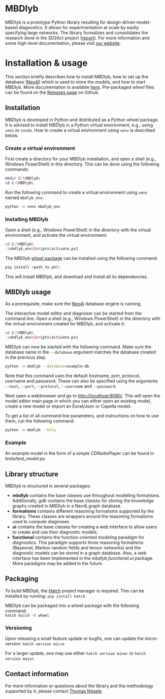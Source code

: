 <!--
  Copyright (c) 2023 - 2025 TNO-ESI
  All rights reserved.
-->

# MBDlyb
MBDlyb is a prototype Python library resulting for design-driven model-based diagnostics.
It allows for experimentation at scale by easily specifying large networks.
The library formalizes and consolidates the research done in the SD2Act project ([report](https://repository.tno.nl/SingleDoc?docId=68341)).
For more information and some high-level documentation, please visit [our website](https://esi.nl/research/output/tools/mbdlyb).

# Installation & usage
This section briefly describes how to install MBDlyb, how to set up the database ([Neo4j](https://neo4j.com/)) which is used to store the models, and how to start MBDlyb.
More documentation is available [here](https://mbdlyb.esi.nl/userguide/).
Pre-packaged _wheel_ files can be found on the [Releases page](https://github.com/TNO/MBDlyb/releases) on Github.

## Installation
MBDlyb is developed in Python and distributed as a Python wheel package. It is advised to install MBDlyb in a Python virtual environment, e.g., using `venv` or `conda`. How to create a virtual environment using `venv` is described below.

### Create a virtual environment
First create a directory for your MBDlyb installation, and open a shell (e.g., Windows PowerShell) in this directory. This can be done using the following commands:

```bash
mkdir C:\MBDlyb\
cd C:\MBDlyb\
```

Run the following command to create a virtual environment using `venv` named `mbdlyb_env`:

```bash
python -m venv mbdlyb_env
```

### Installing MBDlyb
Open a shell (e.g., Windows PowerShell) in the directory with the virtual environment, and activate the virtual environment:

```bash
cd C:\MBDlyb\
.\mbdlyb_env\Scripts\Activate.ps1
```

The MBDlyb [wheel package](https://github.com/TNO/MBDlyb/releases) can be installed using the following command:

```bash
pip install <path_to_whl>
```

This will install MBDlyb, and download and install all its dependencies.

## MBDlyb usage
As a prerequisite, make sure the [Neo4j](https://neo4j.com/) database engine is running.

The interactive model editor and diagnoser can be started from the command line.
Open a shell (e.g., Windows PowerShell) in the directory with the virtual environment created for MBDlyb, and activate it:

```bash
cd C:\MBDlyb\
.\mbdlyb_env\Scripts\Activate.ps1
```

MBDlyb can now be started with the following command. Make sure the database name in the `--database` argument matches the database created in the previous step.

```bash
python -m mbdlyb --database=example-db
```

Note that this command uses the default hostname, port, protocol, username and password. These can also be specified using the arguments `--host`, `--port`, `--protocol`, `--username` and `--password`.

Next open a webbrowser and go to <http://localhost:8080/>. This will open the model editor main page in which you can either open an existing model, create a new model or import an Excel/Json or Capella model.

To get a list of all command line parameters, and instructions on how to use them, run the following command:

```bash
python -m mbdlyb --help
```

### Example
An example model in the form of a simple CDRadioPlayer can be found in _tests/test_model.py_.

## Library structure
MBDlyb is structured in several packages:
* **mbdlyb** contains the base classes use throughout modelling formalisms. Additionally, _gdb_ contains the base classes for storing the knowledge graphs created in MBDlyb in a Neo4j graph database.
* **formalisms** contains different reasoning formalisms supported by the library. These classes are wrappers around the reasoning formalisms used to compute diagnoses.
* **ui** contains the base classes for creating a web interface to allow users to create and use their diagnostic models.
* **functional** contains the function-oriented modeling paradigm for diagnostics. This paradigm supports three reasoning formalisms (Bayesnet, Markov random fields and tensor networks) and the diagnostic models can be stored in a graph database. Also, a web interface has been implemented in the _mbdlyb.functional.ui_ package. More paradigms may be added in the future.

## Packaging
To build MBDlyb, the [Hatch](https://hatch.pypa.io/) project manager is required.
This can be installed by running:
`pip install hatch`

MBDlyb can be packaged into a wheel package with the following command:  
`hatch build -t wheel`

### Versioning
Upon releasing a small feature update or bugfix, one can update the micro-version:
`hatch version micro`

For a larger update, one may use either `hatch version minor` or `hatch version major`.

## Contact information
For more information or questions about the library and the methodology supported by it, please contact [Thomas Nägele](mailto:thomas.nagele@tno.nl).